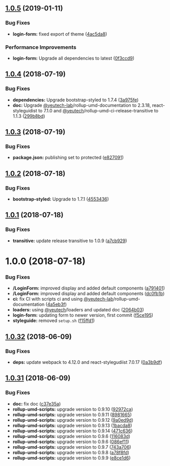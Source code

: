 ## [1.0.5](https://module.kopaxgroup.com/bootstrap-styled/login-form/compare/v1.0.4...v1.0.5) (2019-01-11)


### Bug Fixes

* **login-form:** fixed export of theme ([4ac5da8](https://module.kopaxgroup.com/bootstrap-styled/login-form/commit/4ac5da8))


### Performance Improvements

* **login-form:** Upgrade all dependencies to latest ([0f3ccd9](https://module.kopaxgroup.com/bootstrap-styled/login-form/commit/0f3ccd9))

## [1.0.4](https://module.kopaxgroup.com/bootstrap-styled/login-form/compare/v1.0.3...v1.0.4) (2018-07-19)


### Bug Fixes

* **dependencies:** Upgrade bootstrap-styled to 1.7.4 ([3a975fe](https://module.kopaxgroup.com/bootstrap-styled/login-form/commit/3a975fe))
* **doc:** Upgrade [@yeutech-lab](https://module.kopaxgroup.com/yeutech-lab)/rollup-umd-documentation to 2.3.18, react-styleguidist to 7.1.0 and [@yeutech](https://module.kopaxgroup.com/yeutech)/rollup-umd-ci-release-transitive to 1.1.3 ([299b8bd](https://module.kopaxgroup.com/bootstrap-styled/login-form/commit/299b8bd))

## [1.0.3](https://module.kopaxgroup.com/bootstrap-styled/login-form/compare/v1.0.2...v1.0.3) (2018-07-19)


### Bug Fixes

* **package.json:** publishing set to protected ([e827091](https://module.kopaxgroup.com/bootstrap-styled/login-form/commit/e827091))

## [1.0.2](https://module.kopaxgroup.com/bootstrap-styled/login-form/compare/v1.0.1...v1.0.2) (2018-07-18)


### Bug Fixes

* **bootstrap-styled:** Upgrade to 1.7.1 ([4553436](https://module.kopaxgroup.com/bootstrap-styled/login-form/commit/4553436))

## [1.0.1](https://module.kopaxgroup.com/bootstrap-styled/login-form/compare/v1.0.0...v1.0.1) (2018-07-18)


### Bug Fixes

* **transitive:** update release transitive to 1.0.9 ([a7cb929](https://module.kopaxgroup.com/bootstrap-styled/login-form/commit/a7cb929))

# 1.0.0 (2018-07-18)


### Bug Fixes

* **/LoginForm:** improved display and added default components ([a791401](https://module.kopaxgroup.com/bootstrap-styled/login-form/commit/a791401))
* **/LoginForm:** improved display and added default components ([dc0fb1b](https://module.kopaxgroup.com/bootstrap-styled/login-form/commit/dc0fb1b))
* **ci:** fix CI with scripts ci and using [@yeutech-lab](https://module.kopaxgroup.com/yeutech-lab)/rollup-umd-documentation ([4a5eb3f](https://module.kopaxgroup.com/bootstrap-styled/login-form/commit/4a5eb3f))
* **loaders:** using [@yeutech](https://module.kopaxgroup.com/yeutech)/loaders and updated doc ([2064b03](https://module.kopaxgroup.com/bootstrap-styled/login-form/commit/2064b03))
* **login-form:** updating form to newer version, first commit ([f5ce195](https://module.kopaxgroup.com/bootstrap-styled/login-form/commit/f5ce195))
* **styleguide:** removed `setup.sh` ([f15ffd1](https://module.kopaxgroup.com/bootstrap-styled/login-form/commit/f15ffd1))

<a name="1.0.32"></a>
## [1.0.32](https://module.kopaxgroup.com:20024/dev-tools/rollup-umd/compare/v1.0.31...v1.0.32) (2018-06-09)


### Bug Fixes

* **deps:** update webpack to 4.12.0 and react-stylegudiist 7.0.17 ([0a3b9df](https://module.kopaxgroup.com:20024/dev-tools/rollup-umd/commit/0a3b9df))

<a name="1.0.31"></a>
## [1.0.31](https://module.kopaxgroup.com:20024/dev-tools/rollup-umd/compare/v1.0.30...v1.0.31) (2018-06-09)


### Bug Fixes

* **doc:** fix doc ([c37e35a](https://module.kopaxgroup.com:20024/dev-tools/rollup-umd/commit/c37e35a))
* **rollup-umd-scripts:** upgrade version to 0.9.10 ([92972ca](https://module.kopaxgroup.com:20024/dev-tools/rollup-umd/commit/92972ca))
* **rollup-umd-scripts:** upgrade version to 0.9.11 ([8981665](https://module.kopaxgroup.com:20024/dev-tools/rollup-umd/commit/8981665))
* **rollup-umd-scripts:** upgrade version to 0.9.12 ([9a0ed9d](https://module.kopaxgroup.com:20024/dev-tools/rollup-umd/commit/9a0ed9d))
* **rollup-umd-scripts:** upgrade version to 0.9.13 ([1bacda8](https://module.kopaxgroup.com:20024/dev-tools/rollup-umd/commit/1bacda8))
* **rollup-umd-scripts:** upgrade version to 0.9.14 ([471c636](https://module.kopaxgroup.com:20024/dev-tools/rollup-umd/commit/471c636))
* **rollup-umd-scripts:** upgrade version to 0.9.6 ([116083d](https://module.kopaxgroup.com:20024/dev-tools/rollup-umd/commit/116083d))
* **rollup-umd-scripts:** upgrade version to 0.9.6 ([086ef11](https://module.kopaxgroup.com:20024/dev-tools/rollup-umd/commit/086ef11))
* **rollup-umd-scripts:** upgrade version to 0.9.7 ([743a706](https://module.kopaxgroup.com:20024/dev-tools/rollup-umd/commit/743a706))
* **rollup-umd-scripts:** upgrade version to 0.9.8 ([a78f8fd](https://module.kopaxgroup.com:20024/dev-tools/rollup-umd/commit/a78f8fd))
* **rollup-umd-scripts:** upgrade version to 0.9.9 ([e8ce1d6](https://module.kopaxgroup.com:20024/dev-tools/rollup-umd/commit/e8ce1d6))

